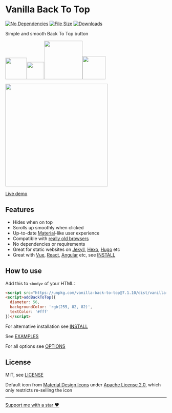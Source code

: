 
# Vanilla Back To Top

[![No Dependencies](http://svgshare.com/i/4rU.svg)](https://github.com/vfeskov/vanilla-back-to-top/blob/v7.1.10/package.json)
[![File Size](https://img.shields.io/github/size/vfeskov/vanilla-back-to-top/dist/vanilla-back-to-top.min.js.gz.svg)](https://github.com/vfeskov/vanilla-back-to-top/blob/v7.1.10/dist/vanilla-back-to-top.min.js.gz)
[![Downloads](https://img.shields.io/npm/dm/vanilla-back-to-top.svg)](https://www.npmjs.com/package/vanilla-back-to-top)

Simple and smooth Back To Top button

[<img src="https://i.pi.gy/O1Gbz.png" width="67" /><img src="https://i.pi.gy/8Z0Nj.png" width="54"><img src="https://i.pi.gy/0P8Nr.png" width="120"><img src="https://i.pi.gy/Vabg0.png" width="72">](https://github.com/vfeskov/vanilla-back-to-top/blob/v7.1.10/EXAMPLES.md)<br/>

<img src="https://i.pi.gy/ee5b5.gif" width="320px"/>

[Live demo](https://vfeskov.com/)

## Features

- Hides when on top
- Scrolls up smoothly when clicked
- Up-to-date [Material](https://material.io/)-like user experience
- Compatible with [really old browsers](http://browserl.ist/?q=explorer+%3E%3D9%2Cexplorermobile+%3E%3D10%2Cedge+%3E%3D12%2Cfirefox+%3E%3D2%2Cfirefoxandroid+%3E%3D2%2Cchrome+%3E%3D4%2Csafari+%3E%3D5.1%2Copera+%3E%3D11.5%2Coperamobile+%3E%3D12%2Cchromeandroid+%3E%3D4%2Cios+%3E%3D7.1%2Cucandroid+%3E%3D11.4%2Candroid+%3E%3D3%2Csamsung+%3E%3D4%2Cblackberry+%3E%3D7)
- No dependencies or requirements
- Great for static websites on [Jekyll](https://jekyllrb.com/), [Hexo](https://hexo.io), [Hugo](https://gohugo.io/) etc
- Great with [Vue](https://vuejs.org/), [React](https://reactjs.org/), [Angular](https://angular.io/) etc, see [INSTALL](https://github.com/vfeskov/vanilla-back-to-top/blob/v7.1.10/INSTALL.md#import)

## How to use

Add this to `<body>` of your HTML:
```html
<script src="https://unpkg.com/vanilla-back-to-top@7.1.10/dist/vanilla-back-to-top.min.js"></script>
<script>addBackToTop({
  diameter: 56,
  backgroundColor: 'rgb(255, 82, 82)',
  textColor: '#fff'
})</script>
```
For alternative installation see [INSTALL](https://github.com/vfeskov/vanilla-back-to-top/blob/v7.1.10/INSTALL.md)

See [EXAMPLES](https://github.com/vfeskov/vanilla-back-to-top/blob/v7.1.10/EXAMPLES.md)

For all options see [OPTIONS](https://github.com/vfeskov/vanilla-back-to-top/blob/v7.1.10/OPTIONS.md)

## License

MIT, see [LICENSE](https://github.com/vfeskov/vanilla-back-to-top/blob/v7.1.10/LICENSE)

Default icon from [Material Design Icons](https://material.io/icons/#ic_keyboard_arrow_up) under [Apache License 2.0](https://www.apache.org/licenses/LICENSE-2.0), which only restricts re-selling the icon

----------


[Support me with a star ♥](https://github.com/vfeskov/vanilla-back-to-top)
